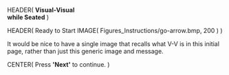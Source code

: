 HEADER( __Visual-Visual <br> while Seated__ )

HEADER( Ready to Start IMAGE( Figures_Instructions/go-arrow.bmp, 200 ) )

It would be nice to have a single image that recalls what V-V is in this initial page, rather than just this generic image and message.
 
CENTER( Press __'Next'__ to continue. )
